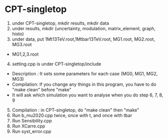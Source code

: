 # CPT-singletop

1. under CPT-singletop, mkdir results, mkdir data
2. under results, mkdir (uncertainty, modulation, matrix_element, graph, histo)
3. under data, put 1Mt13TeV.root,1Mtbar13TeV.root, MG1.root, MG2.root, MG3.root 
  - MG1,2,3.root

4. setting.cpp is under CPT-singletop/include
  - Description : It sets some parameters for each case (MG0, MG1, MG2, MG3)
  - Compilation: If you change any things in this program, you have to do "make clean" before "make" 
  - It will ask which simulation you want to analyse when you do step 6, 7, 8, 9 

5. Compilation : in CPT-singletop, do "make clean" then "make" 
6. Run b_mu2020.cpp twice, once with t, and once with tbar
7. Run Sensibility.cpp
8. Run XCarre.cpp
9. Run syst_error.cpp
